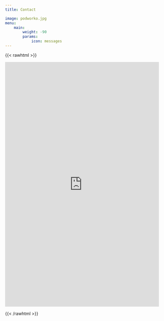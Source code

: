 ```yaml
---
title: Contact

image: podworko.jpg
menu:
    main: 
        weight: -90
        params:
            icon: messages
---
```



{{< rawhtml >}}
<iframe src="https://docs.google.com/forms/d/e/1FAIpQLSe6oiw6r1O7uDMJRD1TclpegBtb7YxG0GgHjkCEBWvSxPr96Q/viewform?embedded=true" width="100%" height="800px" frameborder="0" marginheight="0" marginwidth="0">Loading...</iframe>

{{< /rawhtml >}}